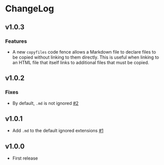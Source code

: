 # ChangeLog

## v1.0.3

### Features

- A new `copyfiles` code fence allows a Markdown file to declare files to be copied without linking to them directly. This is useful when linking to an HTML file that itself links to additional files that must be copied.

## v1.0.2

### Fixes

- By default, `.md` is not ignored [#2](https://github.com/akabekobeko/npm-gatsby-remark-copy-relative-linked-files/issues/2)

## v1.0.1

- Add `.md` to the default ignored extensions [#1](https://github.com/akabekobeko/npm-gatsby-remark-copy-relative-linked-files/issues/1)

## v1.0.0

- First release
